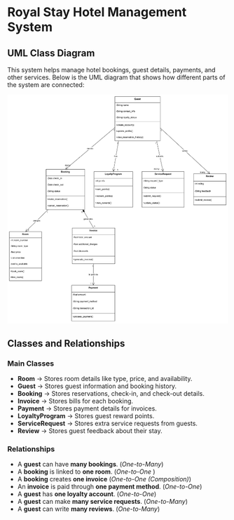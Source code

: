 # Royal Stay Hotel Management System  

## UML Class Diagram  
This system helps manage hotel bookings, guest details, payments, and other services. Below is the UML diagram that shows how different parts of the system are connected:  

![UML Diagram](https://github.com/HamedAlashwal/Royal-Stay-Hotel-Management-System/blob/main/Royal%20Stay%20Hotel%20Management%20System%20-%20UML.png)  

## Classes and Relationships  

### **Main Classes**  
- **Room** → Stores room details like type, price, and availability.  
- **Guest** → Stores guest information and booking history.  
- **Booking** → Stores reservations, check-in, and check-out details.  
- **Invoice** → Stores bills for each booking.  
- **Payment** → Stores payment details for invoices.  
- **LoyaltyProgram** → Stores guest reward points.  
- **ServiceRequest** → Stores extra service requests from guests.  
- **Review** → Stores guest feedback about their stay.  

### **Relationships**  
- A **guest** can have **many bookings**. (*One-to-Many*)
- A **booking** is linked to **one room**. (*One-to-One* )
- A **booking** creates **one invoice** (*One-to-One (Composition)*)
- An **invoice** is paid through **one payment method**. (*One-to-One*)  
- A **guest** has **one loyalty account**. (*One-to-One*)
- A **guest** can make **many service requests**. (*One-to-Many*)
- A **guest** can write **many reviews**. (*One-to-Many*)  
